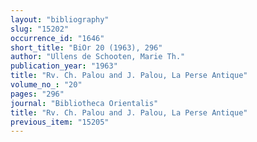```yaml
---
layout: "bibliography"
slug: "15202"
occurrence_id: "1646"
short_title: "BiOr 20 (1963), 296"
author: "Ullens de Schooten, Marie Th."
publication_year: "1963"
title: "Rv. Ch. Palou and J. Palou, La Perse Antique"
volume_no_: "20"
pages: "296"
journal: "Bibliotheca Orientalis"
title: "Rv. Ch. Palou and J. Palou, La Perse Antique"
previous_item: "15205"
---
```

